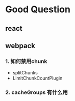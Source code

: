 # Good Question

## react

## webpack

### 1. 如何禁用chunk

- splitChunks
- LimitChunkCountPlugin

### 2. cacheGroups 有什么用
